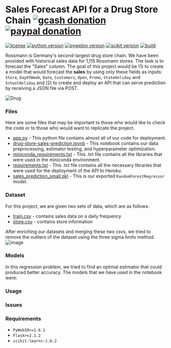 # Sales Forecast API for a Drug Store Chain  [![gcash donation][1]][2] [![paypal donation][3]][4]

[![license][5]][6] [![python version][7]][8] [![pywebio version][9]][10] [![scikit version][11]][12] [![build][13]][14] 
 
Rossmann is Germany's second-largest drug store chain. We have been provided with historical sales data for 1,115 Rossmann stores. The task is to forecast the "Sales" column. The goal of this project would be (1) to create a model that would forecast the **sales** by using only these fields as inputs: `Store`, `DayOfWeek`, `Date`, `Customers`, `Open`, `Promo`, `StateHoliday` and `SchoolHoliday` and (2) to create and deploy an API that can serve prediction by receiving a JSON file via POST.

![Drug](https://images.unsplash.com/photo-1631549916768-4119b2e5f926?ixlib=rb-1.2.1&ixid=MnwxMjA3fDB8MHxwaG90by1wYWdlfHx8fGVufDB8fHx8&auto=format&fit=crop&w=1179&q=80)


### Files
Here are some files that may be important to those who would like to check the code or to those who would want to replicate the project.
* [app.py](https://github.com/mcabanlit/drug-store-chain/blob/main/app.py) - This python file contains almost all of our code for deployment.
* [drug-store-sales-prediction.ipynb](https://github.com/mcabanlit/drug-store-chain/blob/main/drug-store-sales-prediction.ipynb) - This notebook contains our data preprocessing, estimator testing, and hyperparameter optimization.
* [miniconda_requirements.txt](https://github.com/mcabanlit/drug-store-chain/blob/main/miniconda_requirements.txt) - This .txt file contains all the libraries that were used in the miniconda environment. 
* [requirements.txt](https://github.com/mcabanlit/drug-store-chain/blob/main/requirements.txt) - This .txt file contains all the necessary libraries that were used for the deployment of the API to Heroku.
* [sales_prediction_small.pkl](https://github.com/mcabanlit/drug-store-chain/blob/main/sales_prediction_small.pkl) - This is our exported `RandomForestRegressor` model.

### Dataset
For this project, we are given two sets of data, which are as follows:
* [train.csv](https://github.com/mcabanlit/drug-store-chain/blob/main/data/train.csv) - contains sales data on a daily frequency
* [store.csv](https://github.com/mcabanlit/drug-store-chain/blob/main/data/store.csv) - contains store information

After enriching our datasets and merging these two csvs, we tried to remove the outliers of the dataset using the three sigma limits method. 
![image](https://user-images.githubusercontent.com/102983286/177042424-33d99b12-6c76-458c-a4ef-cc0bf6c28d2d.png)


### Models
In this regression problem, we tried to find an optimal estimator that could produced better accuracy. The models that we have used in the notebook were: 
### Usage

### Issues

### Requirements
* `PyWebIO>=1.6.1`
* `Flask>=2.1.2`
* `scikit-learn>-1.0.2`


[1]: https://img.shields.io/badge/donate-gcash-green
[2]: https://drive.google.com/file/d/1JeMx5_S7VBBT-3xO7mV9YOMfESeV3eKa/view

[3]: https://img.shields.io/badge/donate-paypal-blue
[4]: https://www.paypal.com/paypalme/mcabanlitph

[5]: https://img.shields.io/badge/license-GNUGPLv3-blue.svg
[6]: https://github.com/mcabanlit/heart-disease/blob/main/LICENSE.md

[7]: https://img.shields.io/badge/python-3.10-blue
[8]: https://www.python.org/

[9]: https://img.shields.io/badge/pywebio-1.6.1-dark
[10]: https://pywebio.readthedocs.io/en/latest/

[11]: https://img.shields.io/badge/scikit--learn-1.0.2-orange
[12]: https://scikit-learn.org

[13]: https://img.shields.io/badge/build-passing-green
[14]: https://drug-store-chain.herokuapp.com/
